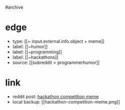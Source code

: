 #archive 

# edge
- type: [[= input.external.info.object + meme]]
- label: [[~humor]]
- label: [[~programming]]
- label: [[~hackathons]]
- source: [[subreddit > programmerhumor]]

# link
- reddit post: [hackathon competition meme](https://www.reddit.com/r/ProgrammerHumor/comments/13e3xmz/so_hows_the_hackathon_going/)
- local backup: [[hackathon-competition-meme.png]]